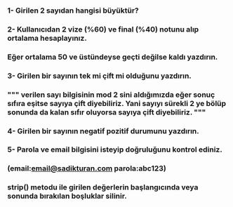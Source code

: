 
### 1- Girilen 2 sayıdan hangisi büyüktür?

### 2- Kullanıcıdan 2 vize (%60) ve final (%40) notunu alıp ortalama hesaplayınız.
### Eğer ortalama 50 ve üstündeyse geçti değilse kaldı yazdırın.

### 3- Girilen bir sayının tek mi çift mi olduğunu yazdırın.

### """ verilen sayı bilgisinin mod 2 sini aldığımızda eğer sonuç sıfıra eşitse sayıya çift diyebiliriz. Yani sayıyı sürekli 2 ye bölüp sonunda da kalan sıfır oluyorsa sayıya çift diyebiliriz. """
      
### 4- Girilen bir sayının negatif pozitif durumunu yazdırın.

### 5- Parola ve email bilgisini isteyip doğruluğunu kontrol ediniz.
### (email:email@sadikturan.com parola:abc123)

### strip() metodu ile girilen değerlerin başlangıcında veya sonunda bırakılan boşluklar silinir.

